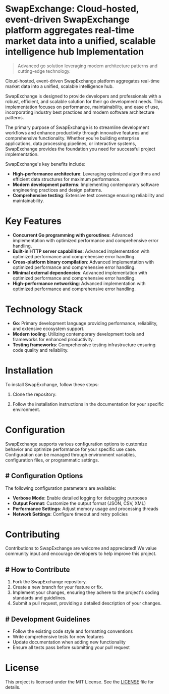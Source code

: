 <!-- fallback_SwapExchange_20251019231529_13600 -->

# SwapExchange: Cloud-hosted, event-driven SwapExchange platform aggregates real-time market data into a unified, scalable intelligence hub Implementation
> Advanced go solution leveraging modern architecture patterns and cutting-edge technology.

Cloud-hosted, event-driven SwapExchange platform aggregates real-time market data into a unified, scalable intelligence hub.

SwapExchange is designed to provide developers and professionals with a robust, efficient, and scalable solution for their go development needs. This implementation focuses on performance, maintainability, and ease of use, incorporating industry best practices and modern software architecture patterns.

The primary purpose of SwapExchange is to streamline development workflows and enhance productivity through innovative features and comprehensive functionality. Whether you're building enterprise applications, data processing pipelines, or interactive systems, SwapExchange provides the foundation you need for successful project implementation.

SwapExchange's key benefits include:

* **High-performance architecture**: Leveraging optimized algorithms and efficient data structures for maximum performance.
* **Modern development patterns**: Implementing contemporary software engineering practices and design patterns.
* **Comprehensive testing**: Extensive test coverage ensuring reliability and maintainability.

# Key Features

* **Concurrent Go programming with goroutines**: Advanced implementation with optimized performance and comprehensive error handling.
* **Built-in HTTP server capabilities**: Advanced implementation with optimized performance and comprehensive error handling.
* **Cross-platform binary compilation**: Advanced implementation with optimized performance and comprehensive error handling.
* **Minimal external dependencies**: Advanced implementation with optimized performance and comprehensive error handling.
* **High-performance networking**: Advanced implementation with optimized performance and comprehensive error handling.

# Technology Stack

* **Go**: Primary development language providing performance, reliability, and extensive ecosystem support.
* **Modern tooling**: Utilizing contemporary development tools and frameworks for enhanced productivity.
* **Testing frameworks**: Comprehensive testing infrastructure ensuring code quality and reliability.

# Installation

To install SwapExchange, follow these steps:

1. Clone the repository:


2. Follow the installation instructions in the documentation for your specific environment.

# Configuration

SwapExchange supports various configuration options to customize behavior and optimize performance for your specific use case. Configuration can be managed through environment variables, configuration files, or programmatic settings.

## # Configuration Options

The following configuration parameters are available:

* **Verbose Mode**: Enable detailed logging for debugging purposes
* **Output Format**: Customize the output format (JSON, CSV, XML)
* **Performance Settings**: Adjust memory usage and processing threads
* **Network Settings**: Configure timeout and retry policies

# Contributing

Contributions to SwapExchange are welcome and appreciated! We value community input and encourage developers to help improve this project.

## # How to Contribute

1. Fork the SwapExchange repository.
2. Create a new branch for your feature or fix.
3. Implement your changes, ensuring they adhere to the project's coding standards and guidelines.
4. Submit a pull request, providing a detailed description of your changes.

## # Development Guidelines

* Follow the existing code style and formatting conventions
* Write comprehensive tests for new features
* Update documentation when adding new functionality
* Ensure all tests pass before submitting your pull request

# License

This project is licensed under the MIT License. See the [LICENSE](https://github.com/xxxPOUPOUxxx/SwapExchange/blob/main/LICENSE) file for details.
